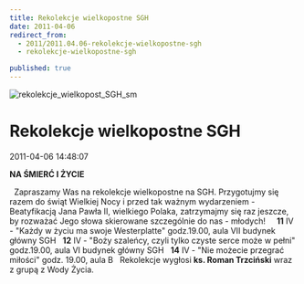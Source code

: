 ```yaml
---
title: Rekolekcje wielkopostne SGH
date: 2011-04-06
redirect_from: 
  - 2011/2011.04.06-rekolekcje-wielkopostne-sgh
  - rekolekcje-wielkopostne-sgh

published: true
---
```



![rekolekcje_wielkopost_SGH_sm](images/stories/rekolekcje_wielkopost_SGH_sm.jpg)

# Rekolekcje wielkopostne SGH

<time>2011-04-06 14:48:07</time>

**NA ŚMIERĆ I ŻYCIE**

 
Zapraszamy Was na rekolekcje wielkopostne na SGH. Przygotujmy się razem  do świąt Wielkiej Nocy i przed tak ważnym wydarzeniem - Beatyfikacją  Jana Pawła II, wielkiego Polaka, zatrzymajmy się raz jeszcze, by rozważać  Jego słowa skierowane szczególnie do nas - młodych!
 
 
**11** IV - "Każdy w życiu ma swoje Westerplatte" godz.19.00, aula VII budynek główny SGH
 
**12** IV - "Boży szaleńcy, czyli tylko czyste serce może w pełni" godz.19.00, aula VI budynek główny SGH
 
**14** IV - "Nie możecie przegrać miłości" godz. 19.00, aula B
 
Rekolekcje wygłosi **ks. Roman Trzciński** wraz z grupą z Wody Życia.



<!--CONTENT FROM OLD SERVER (jos before 2013): **NA ŚMIERĆ I ŻYCIE**

 
Zapraszamy Was na rekolekcje wielkopostne na SGH. Przygotujmy się razem  do świąt Wielkiej Nocy i przed tak ważnym wydarzeniem - Beatyfikacją  Jana Pawła II, wielkiego Polaka, zatrzymajmy się raz jeszcze, by rozważać  Jego słowa skierowane szczególnie do nas - młodych!
 
 
**11** IV - "Każdy w życiu ma swoje Westerplatte" godz.19.00, aula VII budynek główny SGH
 
**12** IV - "Boży szaleńcy, czyli tylko czyste serce może w pełni" godz.19.00, aula VI budynek główny SGH
 
**14** IV - "Nie możecie przegrać miłości" godz. 19.00, aula B
 
Rekolekcje wygłosi **ks. Roman Trzciński** wraz z grupą z Wody Życia.


-->

<!--{{json:{"created_date":"2011-04-06 14:48:07","publish_down":"0000-00-00 00:00:00","id":"121"}}}-->